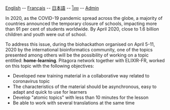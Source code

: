 [English](./en/) -- [Français](./fr/) -- [日本語](./ja/) -- [ไทย](./th/) -- [Admin](./admin.md)

In 2020, as the COVID-19 pandemic spread across the globe, a majority of countries announced the temporary closure of schools, impacting more than 91 per cent of students worldwide. By April 2020, close to 1.6 billion children and youth were out of school.

To address this issue, during the biohackathon organised on April 5-11, 2020 by the international bioinformatics community, one of the topics presented among others will be the possibility of working on a topic entitled: **home-learning**. Pitagora network together with ELIXIR-FR, worked on this topic with the following objectives:

- Developed new training material in a collaborative way related to coronavirus topic
- The characteristics of the  material should be asynchronous, easy to adapt and quick to use for learners
- Develop "atomic topics" with less than 10 minutes for the lesson
- Be able to work with several translations at the same time
